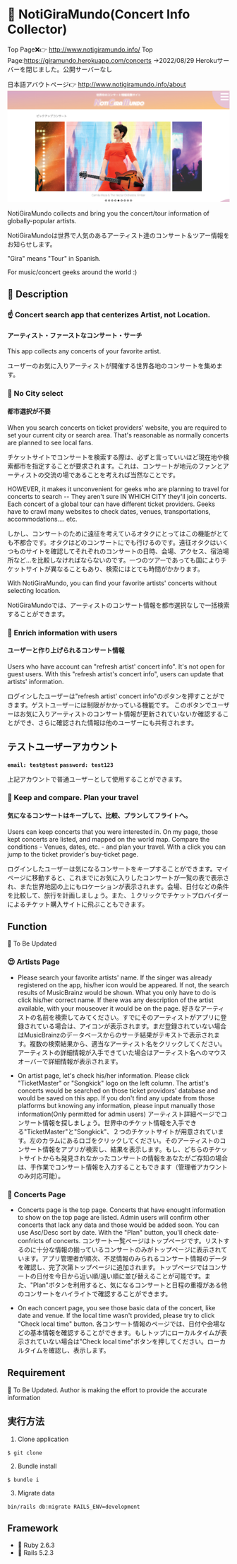 # :tada: NotiGiraMundo(Concert Info Collector)
Top Page❌:point_right: http://www.notigiramundo.info/
Top Page:https://giramundo.herokuapp.com/concerts
→2022/08/29 Herokuサーバーを閉じました。公開サーバーなし

日本語アバウトページ:point_right: http://www.notigiramundo.info/about
![NotiGiraMundo](https://github.com/tiyk-a/images/blob/master/ngm_20190702.png "image")

NotiGiraMundo collects and bring you the concert/tour information of globally-popular artists.

NotiGiraMundoは世界で人気のあるアーティスト達のコンサート＆ツアー情報をお知らせします。

"Gira" means "Tour" in Spanish.

For music/concert geeks around the world :)



## :musical_score: Description

### :point_up: Concert search app that centerizes Artist, not Location.
#### アーティスト・ファーストなコンサート・サーチ
This app collects any concerts of your favorite artist.

ユーザーのお気に入りアーティストが開催する世界各地のコンサートを集めます。

### :no_good: No City select
#### 都市選択が不要
When you search concerts on ticket providers' website, you are required to set your current city or search area. That's reasonable as normally concerts are planned to see local fans.

チケットサイトでコンサートを検索する際は、必ずと言っていいほど現在地や検索都市を指定することが要求されます。これは、コンサートが地元のファンとアーティストの交流の場であることを考えれば当然なことです。

HOWEVER, it makes it unconvenient for geeks who are planning to travel for concerts to search -- They aren't sure IN WHICH CITY they'll join concerts. Each concert of a global tour can have different ticket providers. Geeks have to crawl many websites to check dates, venues, transportations, accommodations.... etc.

しかし、コンサートのために遠征を考えているオタクにとってはこの機能がとても不都合です。オタクはどのコンサートにでも行けるのです。遠征オタクはいくつものサイトを確認してそれぞれのコンサートの日時、会場、アクセス、宿泊場所など…を比較しなければならないのです。一つのツアーであっても国によりチケットサイトが異なることもあり、検索にはとても時間がかかります。

With NotiGiraMundo, you can find your favorite artists' concerts without selecting location.

NotiGiraMundoでは、アーティストのコンサート情報を都市選択なしで一括検索することができます。

### :star2: Enrich information with users
#### ユーザーと作り上げられるコンサート情報
Users who have account can "refresh artist' concert info". It's not open for guest users.
With this "refresh artist's concert info", users can update that artists' information.

ログインしたユーザーは"refresh artist' concert info"のボタンを押すことができます。ゲストユーザーには制限がかかっている機能です。
このボタンでユーザーはお気に入りアーティストのコンサート情報が更新されていないか確認することができ、さらに確認された情報は他のユーザーにも共有されます。

## テストユーザーアカウント
**`email: test@test`**
**`password: test123`**

上記アカウントで普通ユーザーとして使用することができます。

### :paperclip: Keep and compare. Plan your travel
#### 気になるコンサートはキープして、比較、プランしてフライトへ。
Users can keep concerts that you were interested in. On my page, those kept concerts are listed, and mapped on the world map.
Compare the conditions - Venues, dates, etc. - and plan your travel. With a click you can jump to the ticket provider's buy-ticket page.

ログインしたユーザーは気になるコンサートをキープすることができます。マイページに移動すると、これまでにお気に入りしたコンサートが一覧の表で表示され、また世界地図の上にもロケーションが表示されます。会場、日付などの条件を比較して、旅行を計画しましょう。また、１クリックでチケットプロバイダーによるチケット購入サイトに飛ぶこともできます。

## Function

:bow: To Be Updated

### :heart_eyes: Artists Page
- Please search your favorite artists' name. If the singer was already registered on the app, his/her icon would be appeared. If not, the search results of MusicBrainz would be shown. What you only have to do is click his/her correct name. If there was any description of the artist available, with your mouseover it would be on the page.
好きなアーティストの名前を検索してみてください。すでにそのアーティストがアプリに登録されている場合は、アイコンが表示されます。まだ登録されていない場合はMusicBrainzのデータベースからのサーチ結果がテキストで表示されます。複数の検索結果から、適当なアーティスト名をクリックしてください。アーティストの詳細情報が入手できていた場合はアーティスト名へのマウスオーバーで詳細情報が表示されます。


- On artist page, let's check his/her information. Please click "TicketMaster" or "Songkick" logo on the left column. The artist's concerts would be searched on those ticket providors' database and would be saved on this app. If you don't find any update from those platforms but knowing any information, please input manually those information(Only permitted for admin users)
アーティスト詳細ページでコンサート情報を探しましょう。世界中のチケット情報を入手できる"TicketMaster"と"Songkick"、２つのチケットサイトが用意されています。左のカラムにあるロゴをクリックしてください。そのアーティストのコンサート情報をアプリが検索し、結果を表示します。もし、どちらのチケットサイトからも発見されなかったコンサートの情報をあなたがご存知の場合は、手作業でコンサート情報を入力することもできます（管理者アカウントのみ対応可能）。



### :microphone: Concerts Page
- Concerts page is the top page. Concerts that have enought information to show on the top page are listed. Admin users will confirm other concerts that lack any data and those would be added soon. You can use Asc/Desc sort by date. With the "Plan" button, you'll check date-confricts of concerts.
コンサート一覧ページはトップページです。リストするのに十分な情報の揃っているコンサートのみがトップページに表示されています。アプリ管理者が順次、不足情報のみられるコンサート情報のデータを確認し、完了次第トップページに追加されます。トップページではコンサートの日付を今日から近い順/遠い順に並び替えることが可能です。また、"Plan"ボタンを利用すると、気になるコンサートと日程の重複がある他のコンサートをハイライトで確認することができます。

- On each concert page, you see those basic data of the concert, like date and venue. If the local time wasn't provided, please try to click "Check local time" button. 
各コンサート情報のページでは、日付や会場などの基本情報を確認することができます。もしトップにローカルタイムが表示されていない場合は"Check local time"ボタンを押してください。ローカルタイムを確認し、表示します。

## Requirement

:bow: To Be Updated.
Author is making the effort to provide the accurate information

## 実行方法
1. Clone application
```
$ git clone 
```

2. Bundle install
```
$ bundle i
```

3. Migrate data
```
bin/rails db:migrate RAILS_ENV=development
```

## Framework
- :gem: Ruby 2.6.3
- :railway_car: Rails 5.2.3
